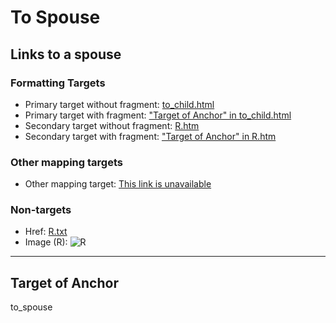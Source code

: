 # To Spouse

## Links to a spouse

### Formatting Targets

* Primary target without fragment: [to_child.html](to_child.md)
* Primary target with fragment: ["Target of Anchor" in to_child.html](to_child.md#target-of-anchor)
* Secondary target without fragment: [R.htm](R.markdown)
* Secondary target with fragment: ["Target of Anchor" in R.htm](R.markdown#target-of-anchor)

### Other mapping targets

* Other mapping target: [This link is unavailable](R.yaml)

### Non-targets

* Href: [R.txt](R.txt)
* Image (R): ![R](R.png)


---

## Target of Anchor

to_spouse
